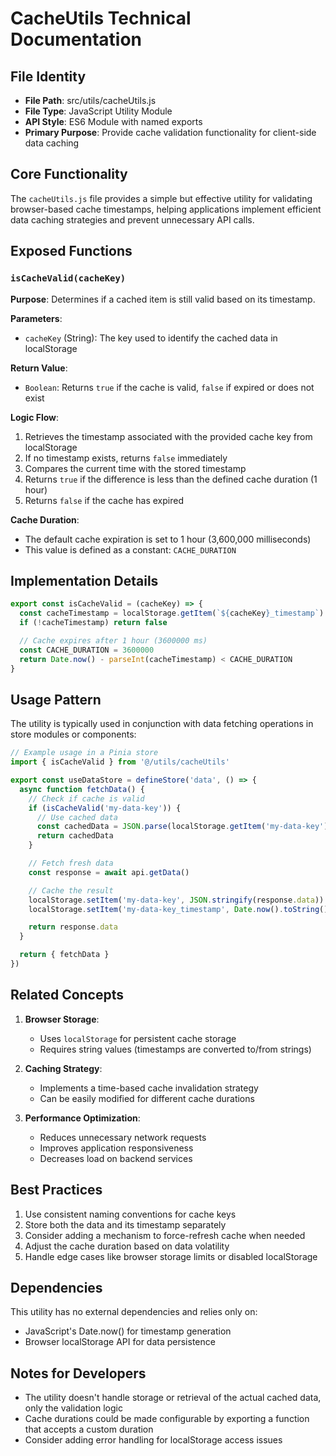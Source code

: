 # CacheUtils Technical Documentation

## File Identity

- **File Path**: src/utils/cacheUtils.js
- **File Type**: JavaScript Utility Module
- **API Style**: ES6 Module with named exports
- **Primary Purpose**: Provide cache validation functionality for client-side data caching

## Core Functionality

The `cacheUtils.js` file provides a simple but effective utility for validating browser-based cache timestamps, helping applications implement efficient data caching strategies and prevent unnecessary API calls.

## Exposed Functions

### `isCacheValid(cacheKey)`

**Purpose**: Determines if a cached item is still valid based on its timestamp.

**Parameters**:

- `cacheKey` (String): The key used to identify the cached data in localStorage

**Return Value**:

- `Boolean`: Returns `true` if the cache is valid, `false` if expired or does not exist

**Logic Flow**:

1. Retrieves the timestamp associated with the provided cache key from localStorage
2. If no timestamp exists, returns `false` immediately
3. Compares the current time with the stored timestamp
4. Returns `true` if the difference is less than the defined cache duration (1 hour)
5. Returns `false` if the cache has expired

**Cache Duration**:

- The default cache expiration is set to 1 hour (3,600,000 milliseconds)
- This value is defined as a constant: `CACHE_DURATION`

## Implementation Details

```javascript
export const isCacheValid = (cacheKey) => {
  const cacheTimestamp = localStorage.getItem(`${cacheKey}_timestamp`)
  if (!cacheTimestamp) return false

  // Cache expires after 1 hour (3600000 ms)
  const CACHE_DURATION = 3600000
  return Date.now() - parseInt(cacheTimestamp) < CACHE_DURATION
}
```

## Usage Pattern

The utility is typically used in conjunction with data fetching operations in store modules or components:

```javascript
// Example usage in a Pinia store
import { isCacheValid } from '@/utils/cacheUtils'

export const useDataStore = defineStore('data', () => {
  async function fetchData() {
    // Check if cache is valid
    if (isCacheValid('my-data-key')) {
      // Use cached data
      const cachedData = JSON.parse(localStorage.getItem('my-data-key'))
      return cachedData
    }

    // Fetch fresh data
    const response = await api.getData()

    // Cache the result
    localStorage.setItem('my-data-key', JSON.stringify(response.data))
    localStorage.setItem('my-data-key_timestamp', Date.now().toString())

    return response.data
  }

  return { fetchData }
})
```

## Related Concepts

1. **Browser Storage**:

   - Uses `localStorage` for persistent cache storage
   - Requires string values (timestamps are converted to/from strings)

2. **Caching Strategy**:

   - Implements a time-based cache invalidation strategy
   - Can be easily modified for different cache durations

3. **Performance Optimization**:
   - Reduces unnecessary network requests
   - Improves application responsiveness
   - Decreases load on backend services

## Best Practices

1. Use consistent naming conventions for cache keys
2. Store both the data and its timestamp separately
3. Consider adding a mechanism to force-refresh cache when needed
4. Adjust the cache duration based on data volatility
5. Handle edge cases like browser storage limits or disabled localStorage

## Dependencies

This utility has no external dependencies and relies only on:

- JavaScript's Date.now() for timestamp generation
- Browser localStorage API for data persistence

## Notes for Developers

- The utility doesn't handle storage or retrieval of the actual cached data, only the validation logic
- Cache durations could be made configurable by exporting a function that accepts a custom duration
- Consider adding error handling for localStorage access issues

